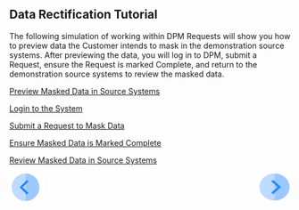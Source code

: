 ## Data Rectification Tutorial

The following simulation of working within DPM Requests will show you how to preview data the Customer intends to mask in the demonstration source systems. After previewing the data, you will log in to DPM, submit a Request, ensure the Request is marked Complete, and return to the demonstration source systems to review the masked data.

[Preview Masked Data in Source Systems](/articles/demo_project/DPM_Demo_Project/05_Masking/03_02_Masking_Preview_Your_Data.md)

[Login to the System](/articles/demo_project/DPM_Demo_Project/05_Masking/03_03_Masking_Login.md)

[Submit a Request to Mask Data](/articles/demo_project/DPM_Demo_Project/05_Masking/03_04_Masking_Submit_a_Request_to_Mask.md)

[Ensure Masked Data is Marked Complete](/articles/demo_project/DPM_Demo_Project/05_Masking/03_05_Masking_Ensure_Marked_Complete.md)

[Review Masked Data in Source Systems](/articles/demo_project/DPM_Demo_Project/05_Masking/03_06_Masking_Review_Your_Data.md)



[![Previous](/articles/demo_project/DPM_Demo_Project/images/Previous.png)]( /articles/demo_project/DPM_Demo_Project/05_Masking/02_Masking_Data_Introduction.md)[<img align="right" width="60" height="54" src="/articles/demo_project/DPM_Demo_Project/images/Next.png">](/articles/demo_project/DPM_Demo_Project/05_Masking/03_02_Masking_Preview_Your_Data.md)
